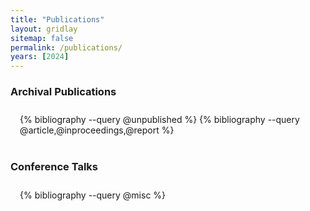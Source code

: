 ```yaml
---
title: "Publications"
layout: gridlay
sitemap: false
permalink: /publications/
years: [2024]
---
```


<style>
.jumbotron{
    padding:3%;
    padding-bottom:10px;
    padding-top:10px;
    margin-top:10px;
    margin-bottom:30px;
}
</style>

### Archival Publications
<div class="jumbotron">
{% bibliography --query @unpublished %}
{% bibliography --query @article,@inproceedings,@report %}
</div>

### Conference Talks
<div class="jumbotron">
{% bibliography --query @misc %}
</div>
